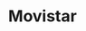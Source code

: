---
title: "Movistar"
url: /ciudad-guayana-puerto-ordaz/movistar-paseo-las-americas/
shop: teléfono móvil
---